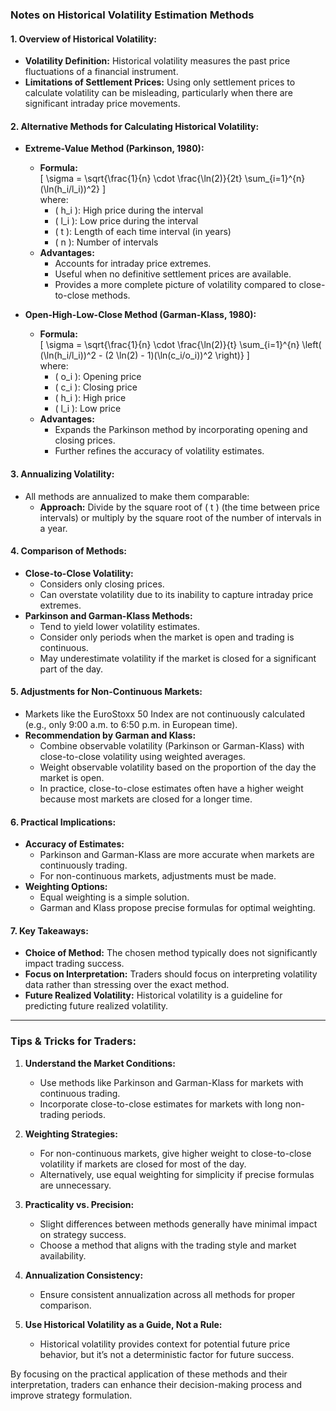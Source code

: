 ### Notes on Historical Volatility Estimation Methods

#### **1. Overview of Historical Volatility:**
- **Volatility Definition:** Historical volatility measures the past price fluctuations of a financial instrument.
- **Limitations of Settlement Prices:** Using only settlement prices to calculate volatility can be misleading, particularly when there are significant intraday price movements. 

#### **2. Alternative Methods for Calculating Historical Volatility:**
- **Extreme-Value Method (Parkinson, 1980):**
  - **Formula:**  
    \[
    \sigma = \sqrt{\frac{1}{n} \cdot \frac{\ln(2)}{2t} \sum_{i=1}^{n} (\ln(h_i/l_i))^2}
    \]  
    where:  
    - \( h_i \): High price during the interval  
    - \( l_i \): Low price during the interval  
    - \( t \): Length of each time interval (in years)  
    - \( n \): Number of intervals  
  - **Advantages:**  
    - Accounts for intraday price extremes.  
    - Useful when no definitive settlement prices are available.  
    - Provides a more complete picture of volatility compared to close-to-close methods.  

- **Open-High-Low-Close Method (Garman-Klass, 1980):**
  - **Formula:**  
    \[
    \sigma = \sqrt{\frac{1}{n} \cdot \frac{\ln(2)}{t} \sum_{i=1}^{n} \left( (\ln(h_i/l_i))^2 - (2 \ln(2) - 1)(\ln(c_i/o_i))^2 \right)}
    \]  
    where:  
    - \( o_i \): Opening price  
    - \( c_i \): Closing price  
    - \( h_i \): High price  
    - \( l_i \): Low price  
  - **Advantages:**  
    - Expands the Parkinson method by incorporating opening and closing prices.  
    - Further refines the accuracy of volatility estimates.  

#### **3. Annualizing Volatility:**
- All methods are annualized to make them comparable:
  - **Approach:** Divide by the square root of \( t \) (the time between price intervals) or multiply by the square root of the number of intervals in a year.

#### **4. Comparison of Methods:**
- **Close-to-Close Volatility:**
  - Considers only closing prices.
  - Can overstate volatility due to its inability to capture intraday price extremes.
- **Parkinson and Garman-Klass Methods:**
  - Tend to yield lower volatility estimates.
  - Consider only periods when the market is open and trading is continuous.  
  - May underestimate volatility if the market is closed for a significant part of the day.

#### **5. Adjustments for Non-Continuous Markets:**
- Markets like the EuroStoxx 50 Index are not continuously calculated (e.g., only 9:00 a.m. to 6:50 p.m. in European time).  
- **Recommendation by Garman and Klass:**
  - Combine observable volatility (Parkinson or Garman-Klass) with close-to-close volatility using weighted averages.  
  - Weight observable volatility based on the proportion of the day the market is open.  
  - In practice, close-to-close estimates often have a higher weight because most markets are closed for a longer time.

#### **6. Practical Implications:**
- **Accuracy of Estimates:**  
  - Parkinson and Garman-Klass are more accurate when markets are continuously trading.  
  - For non-continuous markets, adjustments must be made.  
- **Weighting Options:**  
  - Equal weighting is a simple solution.  
  - Garman and Klass propose precise formulas for optimal weighting.  

#### **7. Key Takeaways:**
- **Choice of Method:** The chosen method typically does not significantly impact trading success.
- **Focus on Interpretation:** Traders should focus on interpreting volatility data rather than stressing over the exact method.
- **Future Realized Volatility:** Historical volatility is a guideline for predicting future realized volatility.

---

### **Tips & Tricks for Traders:**
1. **Understand the Market Conditions:**  
   - Use methods like Parkinson and Garman-Klass for markets with continuous trading.  
   - Incorporate close-to-close estimates for markets with long non-trading periods.  

2. **Weighting Strategies:**  
   - For non-continuous markets, give higher weight to close-to-close volatility if markets are closed for most of the day.  
   - Alternatively, use equal weighting for simplicity if precise formulas are unnecessary.  

3. **Practicality vs. Precision:**  
   - Slight differences between methods generally have minimal impact on strategy success.  
   - Choose a method that aligns with the trading style and market availability.

4. **Annualization Consistency:**  
   - Ensure consistent annualization across all methods for proper comparison.  

5. **Use Historical Volatility as a Guide, Not a Rule:**  
   - Historical volatility provides context for potential future price behavior, but it’s not a deterministic factor for future success.  

By focusing on the practical application of these methods and their interpretation, traders can enhance their decision-making process and improve strategy formulation.

